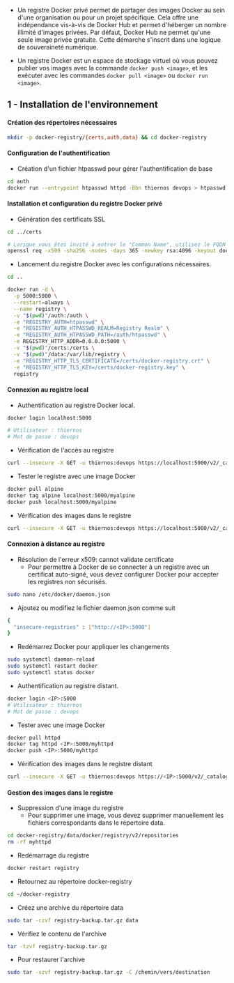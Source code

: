 - Un registre Docker privé permet de partager des images Docker au sein d'une organisation ou pour un projet spécifique. Cela offre une indépendance vis-à-vis de Docker Hub et permet d'héberger un nombre illimité d'images privées. Par défaut, Docker Hub ne permet qu'une seule image privée gratuite. Cette démarche s'inscrit dans une logique de souveraineté numérique.

- Un registre Docker est un espace de stockage virtuel où vous pouvez publier vos images avec la commande `docker push <image>`, et les exécuter avec les commandes `docker pull <image>` ou `docker run <image>`.

## 1 - Installation de l'environnement

#### Création des répertoires nécessaires

```sh
mkdir -p docker-registry/{certs,auth,data} && cd docker-registry
```

#### Configuration de l'authentification

- Création d'un fichier htpasswd pour gérer l'authentification de base

```sh
cd auth
docker run --entrypoint htpasswd httpd -Bbn thiernos devops > htpasswd
```

#### Installation et configuration du registre Docker privé

- Génération des certificats SSL

```sh
cd ../certs

# Lorsque vous êtes invité à entrer le "Common Name", utilisez le FQDN ou l'adresse IP de votre serveur, par exemple : debian.monlab.local
openssl req -x509 -sha256 -nodes -days 365 -newkey rsa:4096 -keyout docker-registry.key -out docker-registry.crt
```

- Lancement du registre Docker avec les configurations nécessaires.

```sh
cd ..

docker run -d \
  -p 5000:5000 \
  --restart=always \
  --name registry \
  -v "$(pwd)"/auth:/auth \
  -e "REGISTRY_AUTH=htpasswd" \
  -e "REGISTRY_AUTH_HTPASSWD_REALM=Registry Realm" \
  -e "REGISTRY_AUTH_HTPASSWD_PATH=/auth/htpasswd" \
  -e REGISTRY_HTTP_ADDR=0.0.0.0:5000 \
  -v "$(pwd)"/certs:/certs \
  -v "$(pwd)"/data:/var/lib/registry \
  -e "REGISTRY_HTTP_TLS_CERTIFICATE=/certs/docker-registry.crt" \
  -e "REGISTRY_HTTP_TLS_KEY=/certs/docker-registry.key" \
  registry
```

#### Connexion au registre local

- Authentification au registre Docker local.

```sh
docker login localhost:5000

# Utilisateur : thiernos
# Mot de passe : devops
```

- Vérification de l'accès au registre

```sh
curl --insecure -X GET -u thiernos:devops https://localhost:5000/v2/_catalog
```

- Tester le registre avec une image Docker

```sh
docker pull alpine
docker tag alpine localhost:5000/myalpine
docker push localhost:5000/myalpine
```

- Vérification des images dans le registre

```sh
curl --insecure -X GET -u thiernos:devops https://localhost:5000/v2/_catalog
```

#### Connexion à distance au registre

- Résolution de l'erreur x509: cannot validate certificate
  - Pour permettre à Docker de se connecter à un registre avec un certificat auto-signé, vous devez configurer Docker pour accepter les registres non sécurisés.

```sh
sudo nano /etc/docker/daemon.json
```

- Ajoutez ou modifiez le fichier daemon.json comme suit

```sh
{
  "insecure-registries" : ["http://<IP>:5000"]
}
```

- Redémarrez Docker pour appliquer les changements

```sh
sudo systemctl daemon-reload
sudo systemctl restart docker
sudo systemctl status docker
```

- Authentification au registre distant.

```sh
docker login <IP>:5000
# Utilisateur : thiernos
# Mot de passe : devops
```

- Tester avec une image Docker

```sh
docker pull httpd
docker tag httpd <IP>:5000/myhttpd
docker push <IP>:5000/myhttpd
```

- Vérification des images dans le registre distant

```sh
curl --insecure -X GET -u thiernos:devops https://<IP>:5000/v2/_catalog
```

#### Gestion des images dans le registre

- Suppression d'une image du registre
  - Pour supprimer une image, vous devez supprimer manuellement les fichiers correspondants dans le répertoire data.

```sh
cd docker-registry/data/docker/registry/v2/repositories
rm -rf myhttpd
```

- Redémarrage du registre

```sh
docker restart registry
```

- Retournez au répertoire docker-registry

```sh
cd ~/docker-registry
```

- Créez une archive du répertoire data

```sh
sudo tar -czvf registry-backup.tar.gz data
```

- Vérifiez le contenu de l'archive

```sh
tar -tzvf registry-backup.tar.gz
```

- Pour restaurer l'archive

```sh
sudo tar -xzvf registry-backup.tar.gz -C /chemin/vers/destination
```
